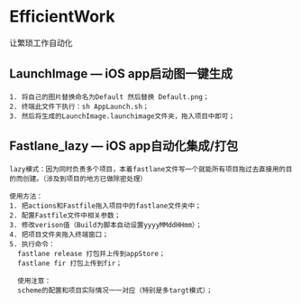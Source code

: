 # EfficientWork

让繁琐工作自动化

## LaunchImage — iOS app启动图一键生成
```
1. 将自己的图片替换命名为Default 然后替换 Default.png；
2. 终端此文件下执行：sh AppLaunch.sh；
3. 然后将生成的LaunchImage.launchimage文件夹，拖入项目中即可；
```

## Fastlane_lazy — iOS app自动化集成/打包
```
lazy模式：因为同时负责多个项目，本着fastlane文件写一个就能所有项目拖过去直接用的目的而创建。（涉及到项目的地方已做除密处理）

使用方法：
1. 把actions和Fastfile拖入项目中的fastlane文件夹中；
2. 配置Fastfile文件中相关参数；
3. 修改verison值（Build为脚本自动设置yyyyMMddHHmm）；
4. 把项目文件夹拖入终端窗口；
5. 执行命令： 
  fastlane release 打包并上传到appStore；
  fastlane fir 打包上传到fir；
  
  使用注意：
  scheme的配置和项目实际情况一一对应（特别是多targt模式）；
```



